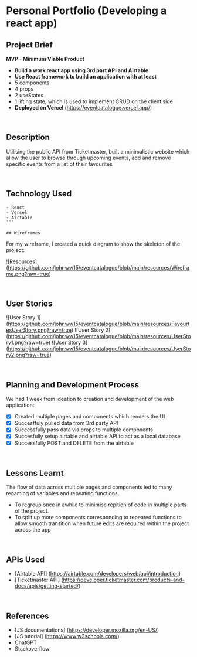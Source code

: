 # Personal Portfolio (Developing a react app)

## Project Brief

**MVP - Minimum Viable Product**

- **Build a work react app using 3rd part API and Airtable**
- **Use React framework to build an application with at least**
- 5 components
- 4 props
- 2 useStates
- 1 lifting state, which is used to implement CRUD on the client side
- **Deployed on Vercel** (https://eventcatalogue.vercel.app/)

<br>

## Description

Utilising the public API from Ticketmaster, built a minimalistic website which allow the user to browse through upcoming events, add and remove specific events from a list of their favourites

<br>

## Technology Used

````
- React
- Vercel
- Airtable
```

## Wireframes

````

For my wireframe, I created a quick diagram to show the skeleton of the project:

![Resources] (https://github.com/johnww15/eventcatalogue/blob/main/resources/Wireframe.png?raw=true)

<br>

## User Stories

![User Story 1] (https://github.com/johnww15/eventcatalogue/blob/main/resources/FavourtesUserStory.png?raw=true)
![User Story 2] (https://github.com/johnww15/eventcatalogue/blob/main/resources/UserStory1.png?raw=true)
![User Story 3] (https://github.com/johnww15/eventcatalogue/blob/main/resources/UserStory2.png?raw=true)

<br>

## Planning and Development Process

We had 1 week from ideation to creation and development of the web application:

- [x] Created multiple pages and components which renders the UI
- [x] Succesffuly pulled data from 3rd party API
- [x] Successfully pass data via props to multiple components
- [x] Succesfully setup airtable and airtable API to act as a local database
- [x] Successfully POST and DELETE from the airtable

<br>

## Lessons Learnt

The flow of data across multiple pages and components led to many renaming of variables and repeating functions.

- To regroup once in awhile to minimise repition of code in multiple parts of the project.
- To split up more components corresponding to repeated functions to allow smooth transition when future edits are required within the project across the app

<br>

## APIs Used

- [Airtable API] (https://airtable.com/developers/web/api/introduction)
- [Ticketmaster API] (https://developer.ticketmaster.com/products-and-docs/apis/getting-started/)

<br>

## References

- [JS documentations] (https://developer.mozilla.org/en-US/)
- [JS tutorial] (https://www.w3schools.com/)
- ChatGPT
- Stackoverflow
